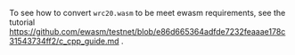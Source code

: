 To see how to convert `wrc20.wasm` to be meet ewasm requirements, see the tutorial https://github.com/ewasm/testnet/blob/e86d665364adfde7232feaaae178c31543734ff2/c_cpp_guide.md .

